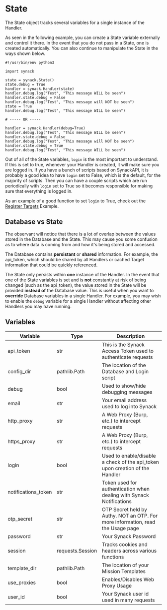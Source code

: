 # State

The State object tracks several variables for a single instance of the Handler.

As seen in the following example, you can create a State variable externally and control it there.
In the event that you do not pass in a State, one is created automatically.
You can also continue to manipulate the State in the ways shown below.

```
#!/usr/bin/env python3

import synack

state = synack.State()
state.debug = True
handler = synack.Handler(state)
handler.debug.log("Test", "This message WILL be seen")
handler.state.debug = False
handler.debug.log("Test", "This message will NOT be seen")
state = True
handler.debug.log("Test", "This message WILL be seen")

# ----- OR -----

handler = synack.Handler(debug=True)
handler.debug.log("Test", "This message WILL be seen")
handler.state.debug = False
handler.debug.log("Test", "This message will NOT be seen")
handler.state.debug = True
handler.debug.log("Test", "This message WILL be seen")
```

Out of all of the State variables, `login` is the most important to understand.
If this is set to true, whenever your Handler is created, it will make sure you are logged in.
If you have a bunch of scripts based on SynackAPI, it is probably a good idea to have `login` set to False, which is the default, for the majority of scripts.
Then you can have a couple scripts which are run periodically with `login` set to True so it becomes responsible for making sure that everything is logged in.

As an example of a good function to set `login` to True, check out the [Register Targets](../examples/register-targets.md) Example.

## Database vs State

The observant will notice that there is a lot of overlap between the values stored in the Database and the State.
This may cause you some confusion as to where data is coming from and how it's being stored and accessed.

The Database contains **persistant** or **shared** information.
For example, the api_token, which should be shared by all Handlers or cached Target information that could be quickly referenced.

The State only persists within **one** instance of the Handler.
In the event that one of the State variables is set and is **not** constantly at risk of being changed (such as the api_token), the value stored in the State will be provided **instead of** the Database value. This is useful when you want to **override** Database variables in a single Handler. For example, you may wish to enable the `debug` variable for a single Handler without affecting other Handlers you may have running.

## Variables

| Variable | Type | Description
| --- | --- | ---
| api_token | str | This is the Synack Access Token used to authenticate requests
| config_dir | pathlib.Path | The location of the Database and Login script
| debug | bool | Used to show/hide debugging messages
| email | str | Your email address used to log into Synack
| http_proxy | str | A Web Proxy (Burp, etc.) to intercept requests
| https_proxy | str | A Web Proxy (Burp, etc.) to intercept requests
| login | bool | Used to enable/disable a check of the api_token upon creation of the Handler
| notifications_token | str | Token used for authentication when dealing with Synack Notifications
| otp_secret | str | OTP Secret held by Authy. NOT an OTP. For more information, read the Usage page
| password | str | Your Synack Password
| session | requests.Session | Tracks cookies and headers across various functions
| template_dir | pathlib.Path | The location of your Mission Templates
| use_proxies | bool | Enables/Disables Web Proxy Usage
| user_id | bool | Your Synack user id used in many requests
